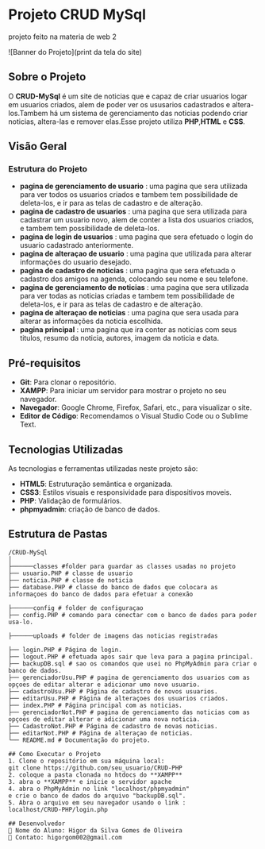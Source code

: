 # Projeto CRUD MySql


projeto feito na materia de web 2

![Banner do
Projeto](print da tela do site)

## Sobre o Projeto

O **CRUD-MySql** é um site de noticias que e capaz de criar usuarios logar em usuarios criados, alem de poder ver os ususarios cadastrados e 
altera-los.Tambem há um sistema de gerenciamento das  noticias podendo criar noticias, altera-las e remover elas.Esse projeto utiliza **PHP**,**HTML** e **CSS**. 

## Visão Geral

### Estrutura do Projeto


- **pagina de gerenciamento de usuario** : uma pagina que sera  utilizada para ver todos os  usuarios criados e tambem tem  possibilidade de deleta-los, e ir para as telas de cadastro e de alteração.
- **pagina de cadastro de usuarios** : uma pagina que sera utilizada para cadastrar um usuario novo, alem de conter a lista  dos usuarios criados, e tambem tem  possibilidade de deleta-los.
- **pagina de login de usuarios** : uma pagina que sera efetuado o login do usuario cadastrado anteriormente.
- **pagina de alteraçao de usuario** : uma pagina que utilizada para alterar informações do usuario desejado.
- **pagina de cadastro de noticias** : uma pagina que sera efetuada o cadastro dos amigos na agenda, colocando seu nome e seu telefone.
- **pagina de gerenciamento de noticias** : uma pagina que sera utilizada para ver todas as  noticias criadas e tambem tem possibilidade de deleta-los, e ir para as telas de cadastro e de alteração.
- **pagina de alteraçao de noticias** : uma pagina que sera usada para alterar as informações da  noticia escolhida.
- **pagina principal** : uma pagina que ira conter as noticias com seus titulos, resumo da noticia, autores, imagem da noticia e data.

## Pré-requisitos

- **Git**: Para clonar o repositório.
- **XAMPP**: Para iniciar um servidor para mostrar o projeto no seu navegador.
- **Navegador**: Google Chrome, Firefox, Safari, etc., para visualizar
  o site.
- **Editor de Código**: Recomendamos o Visual Studio Code ou o Sublime
  Text.

## Tecnologias Utilizadas

As tecnologias e ferramentas utilizadas neste projeto são:

- **HTML5**: Estruturação semântica e organizada.
- **CSS3**: Estilos visuais e responsividade para dispositivos moveis.
- **PHP**: Validação de formulários.
- **phpmyadmin**: criação de banco de dados.



## Estrutura de Pastas

```plaintext
/CRUD-MySql
│
├──────classes #folder para guardar as classes usadas no projeto
├── usuario.PHP # classe de usuario
├── noticia.PHP # classe de noticia
├── database.PHP # classe do banco de dados que colocara as informaçoes do banco de dados para efetuar a conexão

├──────config # folder de configuraçao
├── config.PHP # comando para conectar com o banco de dados para poder usa-lo.

├──────uploads # folder de imagens das noticias registradas

├── login.PHP # Página de login.
├── logout.PHP # efetuada apos sair que leva para a pagina principal.
├── backupDB.sql # sao os comandos que usei no PhpMyAdmin para criar o banco de dados.
├── gerenciadorUsu.PHP # pagina de gerenciamento dos usuarios com as opçoes de editar alterar e adicionar umo novo usuario.
├── cadastroUsu.PHP # Página de cadastro de novos usuarios.
├── editarUsu.PHP # Página de alteraçoes dos usuarios criados.
├── index.PHP # Página principal com as noticias.
├── gerenciadorNot.PHP # pagina de gerenciamento das noticias com as opçoes de editar alterar e adicionar uma nova noticia.
├── CadastroNot.PHP # Página de cadastro de novas noticias.
├── editarNot.PHP # Página de alteraçao de noticias.
└── README.md # Documentação do projeto.

## Como Executar o Projeto
1. Clone o repositório em sua máquina local:
git clone https://github.com/seu_usuario/CRUD-PHP
2. coloque a pasta clonada no htdocs do **XAMPP**
3. abra o **XAMPP** e inicie o servidor apache 
4. abra o PhpMyAdmin no link "localhost/phpmyadmin"
e crie o banco de dados do arquivo "backupDB.sql".
5. Abra o arquivo em seu navegador usando o link :
localhost/CRUD-PHP/login.php 

## Desenvolvedor
 Nome do Aluno: Higor da Silva Gomes de Oliveira 
 Contato: higorgom002@gmail.com
```
